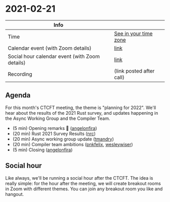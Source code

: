 # 2021-02-21

| Info                                           |                          |
| ---------------------------------------------- | ------------------------ |
| Time                                           | [See in your time zone]  |
| Calendar event (with Zoom details)             | [link][cal]              |
| Social hour calendar event (with Zoom details) | [link][calsh]            |
| Recording                                      | (link posted after call) |

[see in your time zone]: https://everytimezone.com/s/820f8d47
[cal]: https://calendar.google.com/event?action=TEMPLATE&tmeid=Nm02YW04bm1lbG5mcDMxYzNwMmEyNGxrcGQgN24wdnZvcWZlMGtibms2aTA0dWl1NTJ0MzBAZw&tmsrc=7n0vvoqfe0kbnk6i04uiu52t30%40group.calendar.google.com
[calsh]: https://calendar.google.com/event?action=TEMPLATE&tmeid=MWEzM2pibGdwdTV0ajhodmRlc2FtbzMzZXYgN24wdnZvcWZlMGtibms2aTA0dWl1NTJ0MzBAZw&tmsrc=7n0vvoqfe0kbnk6i04uiu52t30%40group.calendar.google.com

## Agenda

For this month's CTCFT meeting, the theme is "planning for 2022". We'll hear
about the results of the 2021 Rust survey, and updates happening in the Async
Working Group and the Compiler Team.

- (5 min) Opening remarks 👋 ([angelonfira])
- (20 min) Rust 2021 Survey Results ([nrc])
- (20 min) Async working group update ([tmandry])
- (20 min) Compiler team ambitions ([pnkfelix], [wesleywiser])
- (5 min) Closing ([angelonfira])

[nikomatsakis]: https://github.com/nikomatsakis
[angelonfira]: https://github.com/angelonfira
[nrc]: https://github.com/nrc
[tmandry]: https://github.com/tmandry
[pnkfelix]: https://github.com/pnkfelix
[wesleywiser]: https://github.com/wesleywiser

## Social hour

Like always, we'll be running a social hour after the CTCFT. The idea is really
simple: for the hour after the meeting, we will create breakout rooms in Zoom
with different themes. You can join any breakout room you like and hangout.

[ctcft calendar]: https://calendar.google.com/calendar/embed?src=7n0vvoqfe0kbnk6i04uiu52t30%40group.calendar.google.com
